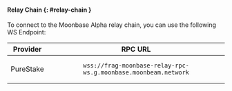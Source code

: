 #### Relay Chain {: #relay-chain }

To connect to the Moonbase Alpha relay chain, you can use the following WS Endpoint:

| Provider  |                                    RPC URL                                    |
|:---------:|:-----------------------------------------------------------------------------:|
| PureStake | <pre>```wss://frag-moonbase-relay-rpc-ws.g.moonbase.moonbeam.network```</pre> |
